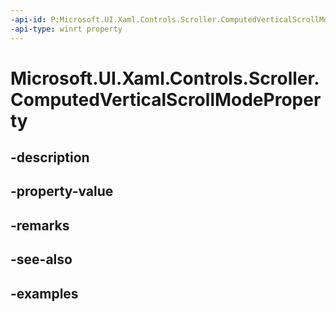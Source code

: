 ```yaml
---
-api-id: P:Microsoft.UI.Xaml.Controls.Scroller.ComputedVerticalScrollModeProperty
-api-type: winrt property
---
```


<!-- Property syntax.
public DependencyProperty ComputedVerticalScrollModeProperty { get; }
-->

# Microsoft.UI.Xaml.Controls.Scroller.ComputedVerticalScrollModeProperty

## -description

## -property-value

## -remarks

## -see-also

## -examples

